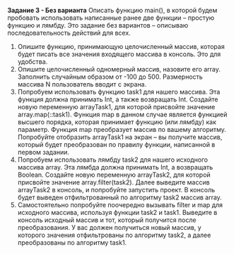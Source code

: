 **Задание 3 - Без варианта**
Описать функцию main(), в которой будем пробовать использовать написанные ранее две функции – простую функцию и лямбду. Это задание без вариантов – описываю последовательность действий для всех.

1. Опишите функцию, принимающую целочисленный массив, которая будет писать все значения входящего массива в консоль. Это для удобства.
2. Опишите целочисленный одномерный массив, назовите его array. Заполнить случайным образом от -100 до 500. Размерность массива N пользователь вводит с экрана.
3. Попробуем использовать функцию task1 для нашего массива. Эта функция должна принимать Int, а также возвращать Int. Создайте новую переменную arrayTask1, для которой присвойте значение array.map(::task1). Функция map в данном случае является функцией высшего порядка, которая принимает функцию (или лямбду) как параметр. Функция map преобразует массив по вашему алгоритму. Попробуйте отобразить arrayTask1 на экран – вы получите массив, который будет преобразован по правилу функции, написанной в первом задании.
4. Попробуем использовать лямбду task2 для нашего исходного массива array. Эта лямбда должна принимать Int, а возвращать Boolean. Создайте новую переменную arrayTask2, для которой присвойте значение array.filter(task2). Далее выведите массив arrayTask2 в консоль, и попробуйте запустить проект. В консоль будет выведен отфильтрованный по алгоритму task2 массив array.
5. Самостоятельно попробуйте поочередно вызывать filter и map для исходного массива, используя функции task2 и task1. Выведите в консоль исходный массив и тот, который получится после преобразования. У вас должен получиться новый массив, у которого значения отфильтрованы по алгоритму task2, а далее преобразованы по алгоритму task1.
